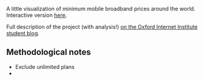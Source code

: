 A little visualization of minimum mobile broadband prices around the world. Interactive version [here](http://hangler.net/mobile-broadband).

Full description of the project (with analysis!) [on the Oxford Internet Institute student blog](http://blogs.oii.ox.ac.uk/roughconsensus/2014/02/could-you-afford-facebook-messenger-in-cameroon-a-global-map-of-mobile-broadband-prices/).

Methodological notes
--------------------

* Exclude unlimited plans
* 


